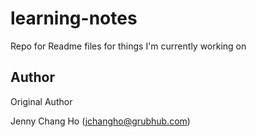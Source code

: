 # learning-notes
Repo for Readme files for things I'm currently working on


## Author

Original Author

Jenny Chang Ho (jchangho@grubhub.com)
